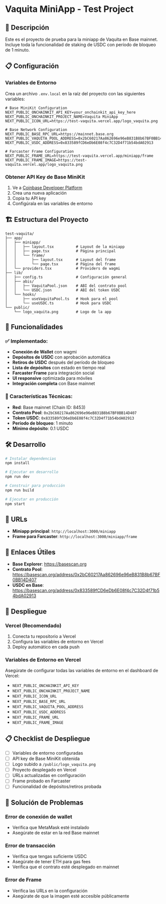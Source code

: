 # Vaquita MiniApp - Test Project

## 🚀 Descripción

Este es el proyecto de prueba para la miniapp de Vaquita en Base mainnet. Incluye toda la funcionalidad de staking de USDC con período de bloqueo de 1 minuto.

## 📋 Configuración

### Variables de Entorno

Crea un archivo `.env.local` en la raíz del proyecto con las siguientes variables:

```env
# Base MiniKit Configuration
NEXT_PUBLIC_ONCHAINKIT_API_KEY=your_onchainkit_api_key_here
NEXT_PUBLIC_ONCHAINKIT_PROJECT_NAME=Vaquita MiniApp
NEXT_PUBLIC_ICON_URL=https://test-vaquita.vercel.app/logo_vaquita.png

# Base Network Configuration
NEXT_PUBLIC_BASE_RPC_URL=https://mainnet.base.org
NEXT_PUBLIC_VAQUITA_POOL_ADDRESS=0x2bC60217Aa862696e96eB831B8b67BF0BB14D407
NEXT_PUBLIC_USDC_ADDRESS=0x833589fCD6eDb6E08f4c7C32D4f71b54bdA02913

# Farcaster Frame Configuration
NEXT_PUBLIC_FRAME_URL=https://test-vaquita.vercel.app/miniapp/frame
NEXT_PUBLIC_FRAME_IMAGE=https://test-vaquita.vercel.app/logo_vaquita.png
```

### Obtener API Key de Base MiniKit

1. Ve a [Coinbase Developer Platform](https://developer.coinbase.com)
2. Crea una nueva aplicación
3. Copia tu API key
4. Configúrala en las variables de entorno

## 🏗️ Estructura del Proyecto

```
test-vaquita/
├── app/
│   ├── miniapp/
│   │   ├── layout.tsx          # Layout de la miniapp
│   │   ├── page.tsx            # Página principal
│   │   └── frame/
│   │       ├── layout.tsx      # Layout del frame
│   │       └── page.tsx        # Página del frame
│   └── providers.tsx           # Providers de wagmi
├── lib/
│   ├── config.ts               # Configuración general
│   ├── abis/
│   │   ├── VaquitaPool.json    # ABI del contrato pool
│   │   └── USDC.json           # ABI del token USDC
│   └── hooks/
│       ├── useVaquitaPool.ts   # Hook para el pool
│       └── useUSDC.ts          # Hook para USDC
└── public/
    └── logo_vaquita.png        # Logo de la app
```

## 🚀 Funcionalidades

### ✅ Implementado:

- **Conexión de Wallet** con wagmi
- **Depósitos de USDC** con aprobación automática
- **Retiros de USDC** después del período de bloqueo
- **Lista de depósitos** con estado en tiempo real
- **Farcaster Frame** para integración social
- **UI responsive** optimizada para móviles
- **Integración completa** con Base mainnet

### 🔧 Características Técnicas:

- **Red**: Base mainnet (Chain ID: 8453)
- **Contrato Pool**: `0x2bC60217Aa862696e96eB831B8b67BF0BB14D407`
- **Token USDC**: `0x833589fCD6eDb6E08f4c7C32D4f71b54bdA02913`
- **Período de bloqueo**: 1 minuto
- **Mínimo depósito**: 0.1 USDC

## 🛠️ Desarrollo

```bash
# Instalar dependencias
npm install

# Ejecutar en desarrollo
npm run dev

# Construir para producción
npm run build

# Ejecutar en producción
npm start
```

## 📱 URLs

- **Miniapp principal**: `http://localhost:3000/miniapp`
- **Frame para Farcaster**: `http://localhost:3000/miniapp/frame`

## 🔗 Enlaces Útiles

- **Base Explorer**: https://basescan.org
- **Contrato Pool**: https://basescan.org/address/0x2bC60217Aa862696e96eB831B8b67BF0BB14D407
- **USDC en Base**: https://basescan.org/address/0x833589fCD6eDb6E08f4c7C32D4f71b54bdA02913

## 🚀 Despliegue

### Vercel (Recomendado)

1. Conecta tu repositorio a Vercel
2. Configura las variables de entorno en Vercel
3. Deploy automático en cada push

### Variables de Entorno en Vercel

Asegúrate de configurar todas las variables de entorno en el dashboard de Vercel:

- `NEXT_PUBLIC_ONCHAINKIT_API_KEY`
- `NEXT_PUBLIC_ONCHAINKIT_PROJECT_NAME`
- `NEXT_PUBLIC_ICON_URL`
- `NEXT_PUBLIC_BASE_RPC_URL`
- `NEXT_PUBLIC_VAQUITA_POOL_ADDRESS`
- `NEXT_PUBLIC_USDC_ADDRESS`
- `NEXT_PUBLIC_FRAME_URL`
- `NEXT_PUBLIC_FRAME_IMAGE`

## 📋 Checklist de Despliegue

- [ ] Variables de entorno configuradas
- [ ] API key de Base MiniKit obtenida
- [ ] Logo subido a `/public/logo_vaquita.png`
- [ ] Proyecto desplegado en Vercel
- [ ] URLs actualizadas en configuración
- [ ] Frame probado en Farcaster
- [ ] Funcionalidad de depósitos/retiros probada

## 🐛 Solución de Problemas

### Error de conexión de wallet

- Verifica que MetaMask esté instalado
- Asegúrate de estar en la red Base mainnet

### Error de transacción

- Verifica que tengas suficiente USDC
- Asegúrate de tener ETH para gas fees
- Verifica que el contrato esté desplegado en mainnet

### Error de Frame

- Verifica las URLs en la configuración
- Asegúrate de que la imagen esté accesible públicamente
